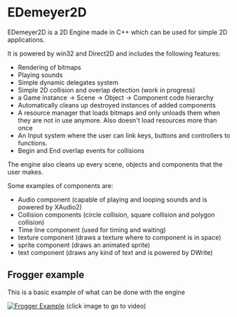 # EDemeyer2D
EDemeyer2D is a 2D Engine made in C++ which can be used for simple 2D applications.

It is powered by win32 and Direct2D and includes the following features:
  - Rendering of bitmaps
  - Playing sounds
  - Simple dynamic delegates system
  - Simple 2D collision and overlap detection (work in progress)
  - a Game instance -> Scene -> Object -> Component code hierarchy
  - Automatically cleans up destroyed instances of added components
  - A resource manager that loads bitmaps and only unloads them when they are not in use anymore. Also doesn't load resources more than once
  - An Input system where the user can link keys, buttons and controllers to functions.
  - Begin and End overlap events for collisions
  
The engine also cleans up every scene, objects and components that the user makes.

Some examples of components are:
  - Audio component (capable of playing and looping sounds and is powered by XAudio2)
  - Collision components (circle collision, square collision and polygon collision)
  - Time line component (used for timing and waiting)
  - texture component (draws a texture where to component is in space)
  - sprite component (draws an animated sprite)
  - text component (draws any kind of text and is powered by DWrite)

## Frogger example

This is a basic example of what can be done with the engine

[![Frogger Example](https://img.youtube.com/vi/HtnJJ3tgXGw/0.jpg)](https://www.youtube.com/watch?v=HtnJJ3tgXGw)
(click image to go to video)
